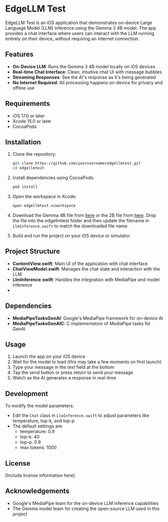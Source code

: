 # EdgeLLM Test

EdgeLLM Test is an iOS application that demonstrates on-device Large Language Model (LLM) inference using the Gemma 3 4B model. The app provides a chat interface where users can interact with the LLM running entirely on their device, without requiring an internet connection.

## Features

- **On-Device LLM**: Runs the Gemma 3 4B model locally on iOS devices
- **Real-time Chat Interface**: Clean, intuitive chat UI with message bubbles
- **Streaming Responses**: See the AI's response as it's being generated
- **No Internet Required**: All processing happens on-device for privacy and offline use

## Requirements

- iOS 17.0 or later
- Xcode 15.0 or later
- CocoaPods

## Installation

1. Clone the repository:
   ```bash
   git clone https://github.com/yourusername/edgellmtest.git
   cd edgellmtest
   ```

2. Install dependencies using CocoaPods:
   ```bash
   pod install
   ```

3. Open the workspace in Xcode:
   ```bash
   open edgellmtest.xcworkspace
   ```
4. Download the Gemma 4B file from [here](https://huggingface.co/google/gemma-3n-E4B-it-litert-preview/tree/main) or the 2B file from [here](https://huggingface.co/google/gemma-3n-E2B-it-litert-preview/tree/main). Drop the file into the edgellmtest folder and then update the filename in `LlmInference.swift` to match the downloaded file name.
5. Build and run the project on your iOS device or simulator.

## Project Structure

- **ContentView.swift**: Main UI of the application with chat interface
- **ChatViewModel.swift**: Manages the chat state and interaction with the LLM
- **LlmInference.swift**: Handles the integration with MediaPipe and model inference
- 
## Dependencies

- **MediaPipeTasksGenAI**: Google's MediaPipe framework for on-device AI
- **MediaPipeTasksGenAIC**: C implementation of MediaPipe tasks for GenAI

## Usage

1. Launch the app on your iOS device
2. Wait for the model to load (this may take a few moments on first launch)
3. Type your message in the text field at the bottom
4. Tap the send button or press return to send your message
5. Watch as the AI generates a response in real-time

## Development

To modify the model parameters:
- Edit the `Chat` class in `LlmInference.swift` to adjust parameters like temperature, top-k, and top-p
- The default settings are:
  - temperature: 0.9
  - top-k: 40
  - top-p: 0.9
  - max tokens: 1000

## License

[Include license information here]

## Acknowledgements

- Google's MediaPipe team for the on-device LLM inference capabilities
- The Gemma model team for creating the open-source LLM used in this project